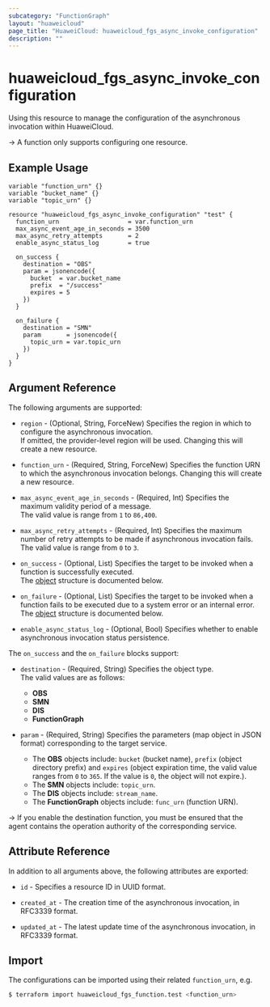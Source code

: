 ```yaml
---
subcategory: "FunctionGraph"
layout: "huaweicloud"
page_title: "HuaweiCloud: huaweicloud_fgs_async_invoke_configuration"
description: ""
---
```


# huaweicloud_fgs_async_invoke_configuration

Using this resource to manage the configuration of the asynchronous invocation within HuaweiCloud.

-> A function only supports configuring one resource.

## Example Usage

```hcl
variable "function_urn" {}
variable "bucket_name" {}
variable "topic_urn" {}

resource "huaweicloud_fgs_async_invoke_configuration" "test" {
  function_urn                   = var.function_urn
  max_async_event_age_in_seconds = 3500
  max_async_retry_attempts       = 2
  enable_async_status_log        = true

  on_success {
    destination = "OBS"
    param = jsonencode({
      bucket  = var.bucket_name
      prefix  = "/success"
      expires = 5
    })
  }

  on_failure {
    destination = "SMN"
    param       = jsonencode({
      topic_urn = var.topic_urn
    })
  }
}
```

## Argument Reference

The following arguments are supported:

* `region` - (Optional, String, ForceNew) Specifies the region in which to configure the asynchronous invocation.  
  If omitted, the provider-level region will be used. Changing this will create a new resource.

* `function_urn` - (Required, String, ForceNew) Specifies the function URN to which the asynchronous invocation belongs.
  Changing this will create a new resource.

* `max_async_event_age_in_seconds` - (Required, Int) Specifies the maximum validity period of a message.  
  The valid value is range from `1` to `86,400`.

* `max_async_retry_attempts` - (Required, Int) Specifies the maximum number of retry attempts to be made if
  asynchronous invocation fails.  
  The valid value is range from `0` to `3`.

* `on_success` - (Optional, List) Specifies the target to be invoked when a function is successfully executed.  
  The [object](#functiongraph_destination_config) structure is documented below.

* `on_failure` - (Optional, List) Specifies the target to be invoked when a function fails to be executed due to a
  system error or an internal error.  
  The [object](#functiongraph_destination_config) structure is documented below.

* `enable_async_status_log` - (Optional, Bool) Specifies whether to enable asynchronous invocation status persistence.

<a name="functiongraph_destination_config"></a>
The `on_success` and the `on_failure` blocks support:

* `destination` - (Required, String) Specifies the object type.  
  The valid values are as follows:
  + **OBS**
  + **SMN**
  + **DIS**
  + **FunctionGraph**

* `param` - (Required, String) Specifies the parameters (map object in JSON format) corresponding to the target service.
  + The **OBS** objects include: `bucket` (bucket name), `prefix` (object directory prefix) and `expires` (object
    expiration time, the valid value ranges from `0` to `365`. If the value is `0`, the object will not expire.).
  + The **SMN** objects include: `topic_urn`.
  + The **DIS** objects include: `stream_name`.
  + The **FunctionGraph** objects include: `func_urn` (function URN).

-> If you enable the destination function, you must be ensured that the agent contains the operation authority of the
   corresponding service.

## Attribute Reference

In addition to all arguments above, the following attributes are exported:

* `id` - Specifies a resource ID in UUID format.

* `created_at` - The creation time of the asynchronous invocation, in RFC3339 format.

* `updated_at` - The latest update time of the asynchronous invocation, in RFC3339 format.

## Import

The configurations can be imported using their related `function_urn`, e.g.

```bash
$ terraform import huaweicloud_fgs_function.test <function_urn>
```
